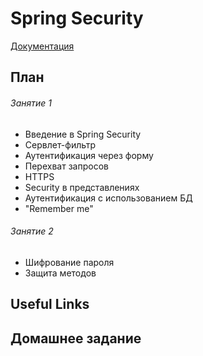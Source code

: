 # Spring Security

[Документация](http://docs.spring.io/spring-security/site/docs/4.0.2.RELEASE/reference/htmlsingle/)

## План
###### Занятие 1
* Введение в Spring Security
* Сервлет-фильтр
* Аутентификация через форму
* Перехват запросов
* HTTPS
* Security в представлениях
* Аутентификация с использованием БД
* "Remember me"


###### Занятие 2
* Шифрование пароля
* Защита методов


## Useful Links


## Домашнее задание


